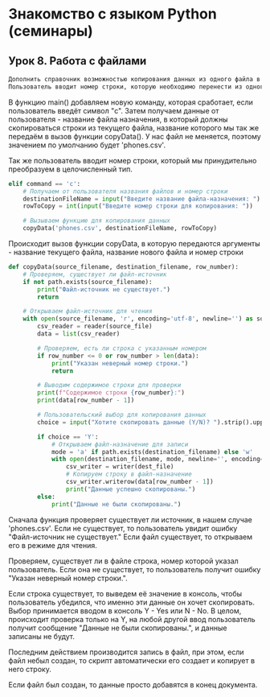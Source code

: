 # Знакомство с языком Python (семинары)

## Урок 8. Работа с файлами
``` py
Дополнить справочник возможностью копирования данных из одного файла в другой. 
Пользователь вводит номер строки, которую необходимо перенести из одного файла в другой.
```
В функцию main() добавляем новую команду, которая сработает, если пользователь введёт символ
"c". Затем получаем данные от пользователя - название файла назначения, в который должны
скопироваться строки из текущего файла, название которого мы так же передаём в вызов функции
copyData(). У нас файл не меняется, поэтому значением по умолчанию будет 'phones.csv'.

Так же пользователь вводит номер строки, который мы принудительно преобразуем в целочисленный
тип.

```py
elif command == 'c':
    # Получаем от пользователя названия файлов и номер строки
    destinationFileName = input("Введите название файла-назначения: ")
    rowToCopy = int(input("Введите номер строки для копирования: "))

    # Вызываем функцию для копирования данных
    copyData('phones.csv', destinationFileName, rowToCopy)
```
Происходит вызов функции copyData, в которую передаются аргументы - название текущего файла, 
название нового файла и номер строки

```py
def copyData(source_filename, destination_filename, row_number):
    # Проверяем, существует ли файл-источник
    if not path.exists(source_filename):
        print("Файл-источник не существует.")
        return

    # Открываем файл-источник для чтения
    with open(source_filename, 'r', encoding='utf-8', newline='') as source_file:
        csv_reader = reader(source_file)
        data = list(csv_reader)

        # Проверяем, есть ли строка с указанным номером
        if row_number <= 0 or row_number > len(data):
            print("Указан неверный номер строки.")
            return

        # Выводим содержимое строки для проверки
        print(f"Содержимое строки {row_number}:")
        print(data[row_number - 1])

        # Пользовательский выбор для копирования данных
        choice = input("Хотите скопировать данные (Y/N)? ").strip().upper()

        if choice == 'Y':
            # Открываем файл-назначение для записи
            mode = 'a' if path.exists(destination_filename) else 'w'
            with open(destination_filename, mode, newline='', encoding='utf-8') as dest_file:
                csv_writer = writer(dest_file)
                # Копируем строку в файл-назначение
                csv_writer.writerow(data[row_number - 1])
                print("Данные успешно скопированы.")
        else:
            print("Данные не были скопированы.")
```
Сначала функция проверяет существует ли источник, в нашем случае 'phones.csv'.
Если не существует, то пользователь увидит ошибку "Файл-источник не существует."
Если файл существует, то открываем его в режиме для чтения.

Проверяем, существует ли в файле строка, номер которой указал пользователь.
Если она не существует, то пользователь получит ошибку "Указан неверный номер строки.".

Если строка существует, то выведем её значение в консоль, чтобы пользователь убедился,
что именно эти данные он хочет скопировать. Выбор принимается вводом в консоль Y - Yes
или N - No. В целом, происходит проверка только на Y, на любой другой ввод пользователь
получит сообщение "Данные не были скопированы.", и данные записаны не будут.

Последним действием производится запись в файл, при этом, если файл небыл создан, то 
скрипт автоматически его создает и копирует в него строку.

Если файл был создан, то данные просто добавятся в конец документа. 